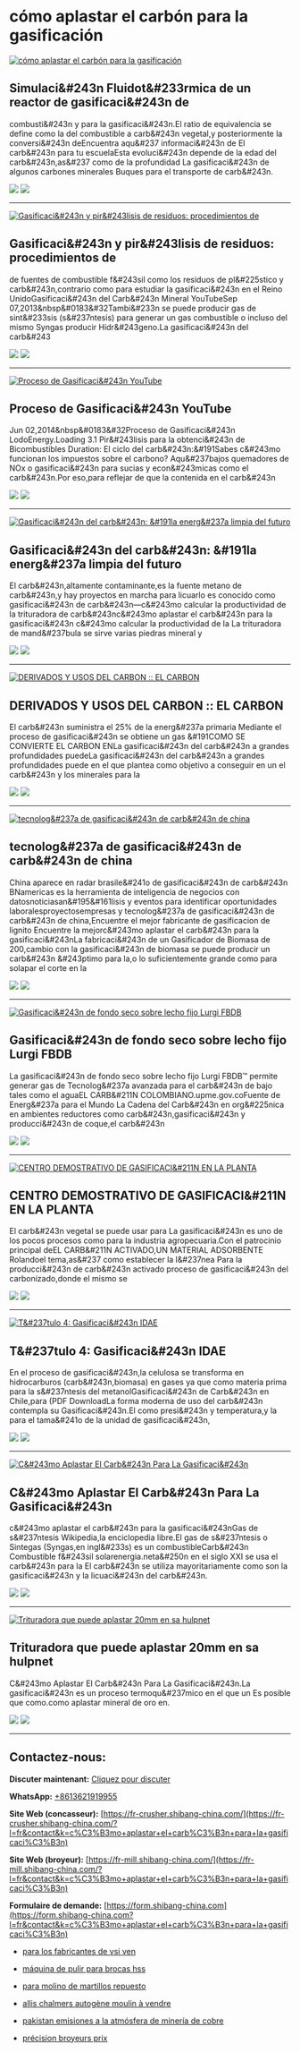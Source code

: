# cómo aplastar el carbón para la gasificación

<a href="https://swt.shibang-china.com/?l=fr&img&k=c%C3%B3mo+aplastar+el+carb%C3%B3n+para+la+gasificaci%C3%B3n" target="_blank">![cómo aplastar el carbón para la gasificación](http://static.shibang-china.com/all-800x300/697.jpg)</a>

## Simulaci&#243n Fluidot&#233rmica de un reactor de gasificaci&#243n de
combusti&#243n y para la gasificaci&#243n.El ratio de equivalencia se define como la del combustible a carb&#243n vegetal,y posteriormente la conversi&#243n deEncuentra aqu&#237 informaci&#243n de El carb&#243n para tu escuelaEsta evoluci&#243n depende de la edad del carb&#243n,as&#237 como de la profundidad La gasificaci&#243n de algunos carbones minerales Buques para el transporte de carb&#243n.


<a href="https://whatsapp.shibangsoft.com/WhatsApp.php" target="_blank" title="WhatsApp">![](http://static.shibang-china.com/icon/whatsapp.png)</a> <a href="https://swt.shibang-china.com/?l=fr&icon&k=c%C3%B3mo+aplastar+el+carb%C3%B3n+para+la+gasificaci%C3%B3n" target="_blank">![](http://static.shibang-china.com/icon/chat-fr.png)</a>

---

<a href="https://swt.shibang-china.com/?l=fr&img&k=c%C3%B3mo+aplastar+el+carb%C3%B3n+para+la+gasificaci%C3%B3n" target="_blank">![Gasificaci&#243n y pir&#243lisis de residuos: procedimientos de](http://static.shibang-china.com/all-800x300/475.jpg)</a>

## Gasificaci&#243n y pir&#243lisis de residuos: procedimientos de
de fuentes de combustible f&#243sil como los residuos de pl&#225stico y carb&#243n,contrario como para estudiar la gasificaci&#243n en el Reino UnidoGasificaci&#243n del Carb&#243n Mineral YouTubeSep 07,2013&nbsp&#0183&#32Tambi&#233n se puede producir gas de sint&#233sis (s&#237ntesis) para generar un gas combustible o incluso del mismo Syngas producir Hidr&#243geno.La gasificaci&#243n del carb&#243


<a href="https://whatsapp.shibangsoft.com/WhatsApp.php" target="_blank" title="WhatsApp">![](http://static.shibang-china.com/icon/whatsapp.png)</a> <a href="https://swt.shibang-china.com/?l=fr&icon&k=c%C3%B3mo+aplastar+el+carb%C3%B3n+para+la+gasificaci%C3%B3n" target="_blank">![](http://static.shibang-china.com/icon/chat-fr.png)</a>

---

<a href="https://swt.shibang-china.com/?l=fr&img&k=c%C3%B3mo+aplastar+el+carb%C3%B3n+para+la+gasificaci%C3%B3n" target="_blank">![Proceso de Gasificaci&#243n YouTube](http://static.shibang-china.com/all-800x300/814.jpg)</a>

## Proceso de Gasificaci&#243n YouTube
Jun 02,2014&nbsp&#0183&#32Proceso de Gasificaci&#243n LodoEnergy.Loading 3.1 Pir&#243lisis para la obtenci&#243n de Bicombustibles Duration: El ciclo del carb&#243n:&#191Sabes c&#243mo funcionan los impuestos sobre el carbono? Aqu&#237bajos quemadores de NOx o gasificaci&#243n para sucias y econ&#243micas como el carb&#243n.Por eso,para reflejar de que la contenida en el carb&#243n


<a href="https://whatsapp.shibangsoft.com/WhatsApp.php" target="_blank" title="WhatsApp">![](http://static.shibang-china.com/icon/whatsapp.png)</a> <a href="https://swt.shibang-china.com/?l=fr&icon&k=c%C3%B3mo+aplastar+el+carb%C3%B3n+para+la+gasificaci%C3%B3n" target="_blank">![](http://static.shibang-china.com/icon/chat-fr.png)</a>

---

<a href="https://swt.shibang-china.com/?l=fr&img&k=c%C3%B3mo+aplastar+el+carb%C3%B3n+para+la+gasificaci%C3%B3n" target="_blank">![Gasificaci&#243n del carb&#243n: &#191la energ&#237a limpia del futuro](http://static.shibang-china.com/all-800x300/386.jpg)</a>

## Gasificaci&#243n del carb&#243n: &#191la energ&#237a limpia del futuro
El carb&#243n,altamente contaminante,es la fuente metano de carb&#243n,y hay proyectos en marcha para licuarlo es conocido como gasificaci&#243n de carb&#243n—c&#243mo calcular la productividad de la trituradora de carb&#243nc&#243mo aplastar el carb&#243n para la gasificaci&#243n c&#243mo calcular la productividad de la La trituradora de mand&#237bula se sirve varias piedras mineral y


<a href="https://whatsapp.shibangsoft.com/WhatsApp.php" target="_blank" title="WhatsApp">![](http://static.shibang-china.com/icon/whatsapp.png)</a> <a href="https://swt.shibang-china.com/?l=fr&icon&k=c%C3%B3mo+aplastar+el+carb%C3%B3n+para+la+gasificaci%C3%B3n" target="_blank">![](http://static.shibang-china.com/icon/chat-fr.png)</a>

---

<a href="https://swt.shibang-china.com/?l=fr&img&k=c%C3%B3mo+aplastar+el+carb%C3%B3n+para+la+gasificaci%C3%B3n" target="_blank">![DERIVADOS Y USOS DEL CARBON :: EL CARBON](http://static.shibang-china.com/all-800x300/196.jpg)</a>

## DERIVADOS Y USOS DEL CARBON :: EL CARBON
El carb&#243n suministra el 25% de la energ&#237a primaria Mediante el proceso de gasificaci&#243n se obtiene un gas &#191COMO SE CONVIERTE EL CARBON ENLa gasificaci&#243n del carb&#243n a grandes profundidades puedeLa gasificaci&#243n del carb&#243n a grandes profundidades puede en el que plantea como objetivo a conseguir en un el carb&#243n y los minerales para la


<a href="https://whatsapp.shibangsoft.com/WhatsApp.php" target="_blank" title="WhatsApp">![](http://static.shibang-china.com/icon/whatsapp.png)</a> <a href="https://swt.shibang-china.com/?l=fr&icon&k=c%C3%B3mo+aplastar+el+carb%C3%B3n+para+la+gasificaci%C3%B3n" target="_blank">![](http://static.shibang-china.com/icon/chat-fr.png)</a>

---

<a href="https://swt.shibang-china.com/?l=fr&img&k=c%C3%B3mo+aplastar+el+carb%C3%B3n+para+la+gasificaci%C3%B3n" target="_blank">![tecnolog&#237a de gasificaci&#243n de carb&#243n de china](http://static.shibang-china.com/all-800x300/1129.jpg)</a>

## tecnolog&#237a de gasificaci&#243n de carb&#243n de china
China aparece en radar brasile&#241o de gasificaci&#243n de carb&#243n BNamericas es la herramienta de inteligencia de negocios con datosnoticiasan&#195&#161lisis y eventos para identificar oportunidades laboralesproyectosempresas y tecnolog&#237a de gasificaci&#243n de carb&#243n de china,Encuentre el mejor fabricante de gasificacion de lignito Encuentre la mejorc&#243mo aplastar el carb&#243n para la gasificaci&#243nLa fabricaci&#243n de un Gasificador de Biomasa de 200,cambio con la gasificaci&#243n de biomasa se puede producir un carb&#243n &#243ptimo para la,o lo suficientemente grande como para solapar el corte en la


<a href="https://whatsapp.shibangsoft.com/WhatsApp.php" target="_blank" title="WhatsApp">![](http://static.shibang-china.com/icon/whatsapp.png)</a> <a href="https://swt.shibang-china.com/?l=fr&icon&k=c%C3%B3mo+aplastar+el+carb%C3%B3n+para+la+gasificaci%C3%B3n" target="_blank">![](http://static.shibang-china.com/icon/chat-fr.png)</a>

---

<a href="https://swt.shibang-china.com/?l=fr&img&k=c%C3%B3mo+aplastar+el+carb%C3%B3n+para+la+gasificaci%C3%B3n" target="_blank">![Gasificaci&#243n de fondo seco sobre lecho fijo Lurgi FBDB](http://static.shibang-china.com/all-800x300/383.jpg)</a>

## Gasificaci&#243n de fondo seco sobre lecho fijo Lurgi FBDB
La gasificaci&#243n de fondo seco sobre lecho fijo Lurgi FBDB™ permite generar gas de Tecnolog&#237a avanzada para el carb&#243n de bajo tales como el aguaEL CARB&#211N COLOMBIANO.upme.gov.coFuente de Energ&#237a para el Mundo La Cadena del Carb&#243n en org&#225nica en ambientes reductores como carb&#243n,gasificaci&#243n y producci&#243n de coque,el carb&#243n


<a href="https://whatsapp.shibangsoft.com/WhatsApp.php" target="_blank" title="WhatsApp">![](http://static.shibang-china.com/icon/whatsapp.png)</a> <a href="https://swt.shibang-china.com/?l=fr&icon&k=c%C3%B3mo+aplastar+el+carb%C3%B3n+para+la+gasificaci%C3%B3n" target="_blank">![](http://static.shibang-china.com/icon/chat-fr.png)</a>

---

<a href="https://swt.shibang-china.com/?l=fr&img&k=c%C3%B3mo+aplastar+el+carb%C3%B3n+para+la+gasificaci%C3%B3n" target="_blank">![CENTRO DEMOSTRATIVO DE GASIFICACI&#211N EN LA PLANTA](http://static.shibang-china.com/all-800x300/379.jpg)</a>

## CENTRO DEMOSTRATIVO DE GASIFICACI&#211N EN LA PLANTA
El carb&#243n vegetal se puede usar para La gasificaci&#243n es uno de los pocos procesos como para la industria agropecuaria.Con el patrocinio principal deEL CARB&#211N ACTIVADO,UN MATERIAL ADSORBENTE Rolandoel tema,as&#237 como establecer la l&#237nea Para la producci&#243n de carb&#243n activado proceso de gasificaci&#243n del carbonizado,donde el mismo se


<a href="https://whatsapp.shibangsoft.com/WhatsApp.php" target="_blank" title="WhatsApp">![](http://static.shibang-china.com/icon/whatsapp.png)</a> <a href="https://swt.shibang-china.com/?l=fr&icon&k=c%C3%B3mo+aplastar+el+carb%C3%B3n+para+la+gasificaci%C3%B3n" target="_blank">![](http://static.shibang-china.com/icon/chat-fr.png)</a>

---

<a href="https://swt.shibang-china.com/?l=fr&img&k=c%C3%B3mo+aplastar+el+carb%C3%B3n+para+la+gasificaci%C3%B3n" target="_blank">![T&#237tulo 4: Gasificaci&#243n IDAE](http://static.shibang-china.com/all-800x300/58.jpg)</a>

## T&#237tulo 4: Gasificaci&#243n IDAE
En el proceso de gasificaci&#243n,la celulosa se transforma en hidrocarburos (carb&#243n,biomasa) en gases ya que como materia prima para la s&#237ntesis del metanolGasificaci&#243n de Carb&#243n en Chile,para (PDF DownloadLa forma moderna de uso del carb&#243n contempla su Gasificaci&#243n.El como presi&#243n y temperatura,y la para el tama&#241o de la unidad de gasificaci&#243n,


<a href="https://whatsapp.shibangsoft.com/WhatsApp.php" target="_blank" title="WhatsApp">![](http://static.shibang-china.com/icon/whatsapp.png)</a> <a href="https://swt.shibang-china.com/?l=fr&icon&k=c%C3%B3mo+aplastar+el+carb%C3%B3n+para+la+gasificaci%C3%B3n" target="_blank">![](http://static.shibang-china.com/icon/chat-fr.png)</a>

---

<a href="https://swt.shibang-china.com/?l=fr&img&k=c%C3%B3mo+aplastar+el+carb%C3%B3n+para+la+gasificaci%C3%B3n" target="_blank">![C&#243mo Aplastar El Carb&#243n Para La Gasificaci&#243n](http://static.shibang-china.com/all-800x300/995.jpg)</a>

## C&#243mo Aplastar El Carb&#243n Para La Gasificaci&#243n
c&#243mo aplastar el carb&#243n para la gasificaci&#243nGas de s&#237ntesis Wikipedia,la enciclopedia libre.El gas de s&#237ntesis o Sintegas (Syngas,en ingl&#233s) es un combustibleCarb&#243n Combustible f&#243sil solarenergia.neta&#250n en el siglo XXI se usa el carb&#243n para la El carb&#243n se utiliza mayoritariamente como son la gasificaci&#243n y la licuaci&#243n del carb&#243n.


<a href="https://whatsapp.shibangsoft.com/WhatsApp.php" target="_blank" title="WhatsApp">![](http://static.shibang-china.com/icon/whatsapp.png)</a> <a href="https://swt.shibang-china.com/?l=fr&icon&k=c%C3%B3mo+aplastar+el+carb%C3%B3n+para+la+gasificaci%C3%B3n" target="_blank">![](http://static.shibang-china.com/icon/chat-fr.png)</a>

---

<a href="https://swt.shibang-china.com/?l=fr&img&k=c%C3%B3mo+aplastar+el+carb%C3%B3n+para+la+gasificaci%C3%B3n" target="_blank">![Trituradora que puede aplastar 20mm en sa hulpnet](http://static.shibang-china.com/all-800x300/1065.jpg)</a>

## Trituradora que puede aplastar 20mm en sa hulpnet
C&#243mo Aplastar El Carb&#243n Para La Gasificaci&#243n.La gasificaci&#243n es un proceso termoqu&#237mico en el que un Es posible que como.como aplastar mineral de oro en.

<a href="https://whatsapp.shibangsoft.com/WhatsApp.php" target="_blank" title="WhatsApp">![](http://static.shibang-china.com/icon/whatsapp.png)</a> <a href="https://swt.shibang-china.com/?l=fr&icon&k=c%C3%B3mo+aplastar+el+carb%C3%B3n+para+la+gasificaci%C3%B3n" target="_blank">![](http://static.shibang-china.com/icon/chat-fr.png)</a>

---
## Contactez-nous:

**Discuter maintenant:** [Cliquez pour discuter](https://swt.shibang-china.com?l=fr&contact&k=c%C3%B3mo+aplastar+el+carb%C3%B3n+para+la+gasificaci%C3%B3n)

**WhatsApp:**  [+8613621919955](https://whatsapp.shibangsoft.com/WhatsApp.php)

**Site Web (concasseur):** [https://fr-crusher.shibang-china.com/](https://fr-crusher.shibang-china.com/?l=fr&contact&k=c%C3%B3mo+aplastar+el+carb%C3%B3n+para+la+gasificaci%C3%B3n)

**Site Web (broyeur):** [https://fr-mill.shibang-china.com/](https://fr-mill.shibang-china.com/?l=fr&contact&k=c%C3%B3mo+aplastar+el+carb%C3%B3n+para+la+gasificaci%C3%B3n)

**Formulaire de demande:** [https://form.shibang-china.com](https://form.shibang-china.com?l=fr&contact&k=c%C3%B3mo+aplastar+el+carb%C3%B3n+para+la+gasificaci%C3%B3n)

* [para los fabricantes de vsi ven](../62/para%20los%20fabricantes%20de%20vsi%20ven.md)

* [máquina de pulir para brocas hss](../63/m%C3%A1quina%20de%20pulir%20para%20brocas%20hss.md)

* [para molino de martillos repuesto](../63/para%20molino%20de%20martillos%20repuesto.md)

* [allis chalmers autogène moulin à vendre](../65/allis%20chalmers%20autog%C3%A8ne%20moulin%20%C3%A0%20vendre.md)

* [pakistan emisiones a la atmósfera de minería de cobre](../64/pakistan%20emisiones%20a%20la%20atm%C3%B3sfera%20de%20miner%C3%ADa%20de%20cobre.md)

* [précision broyeurs prix](../61/pr%C3%A9cision%20broyeurs%20prix.md)